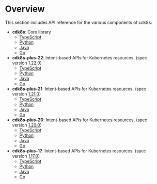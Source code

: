 # Overview

This section includes API reference for the various components of cdk8s:

- **cdk8s**: Core library
    - [TypeScript](./cdk8s/typescript.md)
    - [Python](./cdk8s/python.md)
    - [Java](./cdk8s/java.md)
    - [Go](./cdk8s/go.md)
- **cdk8s-plus-22**: Intent-based APIs for Kubernetes resources. (spec version [1.22.0](https://github.com/kubernetes/kubernetes/tree/v1.22.0/api/openapi-spec))
    - [TypeScript](./cdk8s-plus-17/typescript.md)
    - [Python](./cdk8s-plus-17/python.md)
    - [Java](./cdk8s-plus-17/java.md)
    - [Go](./cdk8s-plus-17/go.md)
- **cdk8s-plus-21**: Intent-based APIs for Kubernetes resources. (spec version [1.21.0](https://github.com/kubernetes/kubernetes/tree/v1.21.0/api/openapi-spec))
    - [TypeScript](./cdk8s-plus-17/typescript.md)
    - [Python](./cdk8s-plus-17/python.md)
    - [Java](./cdk8s-plus-17/java.md)
    - [Go](./cdk8s-plus-17/go.md)
- **cdk8s-plus-20**: Intent-based APIs for Kubernetes resources. (spec version [1.20.0](https://github.com/kubernetes/kubernetes/tree/v1.20.0/api/openapi-spec))
    - [TypeScript](./cdk8s-plus-17/typescript.md)
    - [Python](./cdk8s-plus-17/python.md)
    - [Java](./cdk8s-plus-17/java.md)
    - [Go](./cdk8s-plus-17/go.md)
- **cdk8s-plus-17**: Intent-based APIs for Kubernetes resources. (spec version [1.17.0](https://github.com/kubernetes/kubernetes/tree/v1.17.0/api/openapi-spec))
    - [TypeScript](./cdk8s-plus-17/typescript.md)
    - [Python](./cdk8s-plus-17/python.md)
    - [Java](./cdk8s-plus-17/java.md)
    - [Go](./cdk8s-plus-17/go.md)
